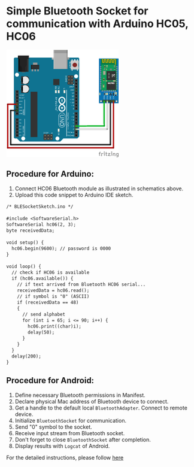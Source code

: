 # Simple Bluetooth Socket for communication with Arduino HC05, HC06

<img src="./Screenshots/arduino-bluetooth-hc06.png" width="300">  

## Procedure for Arduino:
1. Connect HC06 Bluetooth module as illustrated in schematics above.  
2. Upload this code snippet to Arduino IDE sketch.

``` arduino
/* BLESocketSketch.ino */

#include <SoftwareSerial.h>
SoftwareSerial hc06(2, 3);
byte receivedData;

void setup() {
  hc06.begin(9600); // password is 0000
}

void loop() {
  // check if HC06 is available
  if (hc06.available()) {
    // if text arrived from Bluetooth HC06 serial...
    receivedData = hc06.read();
    // if symbol is "0" (ASCII)
    if (receivedData == 48)
    {
      // send alphabet
      for (int i = 65; i <= 90; i++) {
        hc06.print((char)i);
        delay(50);
      }
    }
  }
  delay(200);
}
``` 

## Procedure for Android:

1. Define necessary Bluetooth permissions in Manifest.
2. Declare physical Mac address of Bluetooth device to connect.
3. Get a handle to the default local `BluetoothAdapter`. Connect to remote device.
4. Initialize `BluetoothSocket` for communication.
5. Send "0" symbol to the socket.
6. Receive input stream from Bluetooth socket.
7. Don't forget to close `BluetoothSocket` after completion.
8. Display results with `Logcat` of Android.

For the detailed instructions, please follow [here](https://tbl-unist.github.io/tbl-edge/Mobile%20(Mon%20&%20Wed%2014%2030%20~%2016%2030)%20e2931664d0d9423e97b5abd18f4e5a3b/Week%203%20Arduino%20Raspberry%20communication%20&%20sensors%20d1579e4258234e0ebb4fc69184a7c99d/How%20to%20build%20Bluetooth%20Socket%2059a6c3ccfd704c2195a144d2eb990999.html)